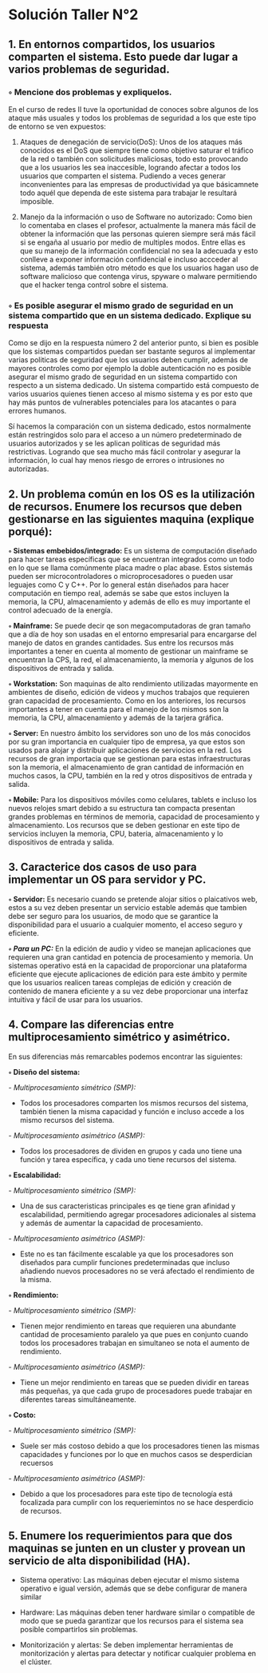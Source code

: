 # Solución Taller N°2
## 1. En entornos compartidos, los usuarios comparten el sistema. Esto puede dar lugar a varios problemas de seguridad.

### ◦ Mencione dos problemas y expliquelos.

En el curso de redes II tuve la oportunidad de conoces sobre algunos de los ataque más usuales y todos los problemas de seguridad a los que este tipo de entorno se ven expuestos:

1. Ataques de denegación de servicio(DoS): Unos de los ataques más conocidos es el DoS que siempre tiene como objetivo saturar el tráfico de la red o también con solicitudes maliciosas, todo esto provocando que a los usuarios les sea inaccesible, logrando afectar a todos los usuarios que comparten el sistema. Pudiendo a veces generar inconvenientes para las empresas de productividad ya que básicamnete todo aquél que dependa de este sistema para trabajar le resultará imposible.

2. Manejo da la información o uso de Software no autorizado: Como bien lo comentaba en clases el profesor, actualmente la manera más fácil de obtener la información que las personas quieren siempre será más fácil si se engaña al usuario por medio de multiples modos. Entre ellas es que su manejo de la información confidencial no sea la adecuada y esto conlleve a exponer información confidencial e incluso accceder al sistema, además también otro método es que los usuarios hagan uso de software malicioso que contenga virus, spyware o malware permitiendo que el hacker tenga control sobre el sistema.

### ◦ Es posible asegurar el mismo grado de seguridad en un sistema compartido que en un sistema dedicado. Explique su respuesta

Como se dijo en la respuesta número 2 del anterior punto, si bien es posible que los sistemas compartidos puedan ser bastante seguros al implementar varias politicas de seguridad que los usuarios deben cumplir, además de mayores controles como por ejemplo la doble autenticación no es posible asegurar el mismo grado de seguridad en un sistema compartido con respecto a un sistema dedicado. Un sistema compartido está compuesto de varios usuarios quienes tienen acceso al mismo sistema y es por esto que hay más puntos de vulnerables potenciales para los atacantes o para errores humanos. 

  Sí hacemos la comparación con un sistema dedicado, estos normalmente están restringidos solo para el acceso a un número predeterminado de usuarios autorizados y se les aplican políticas de seguridad más restrictivas. Logrando que sea mucho más fácil controlar y asegurar la información, lo cual hay menos riesgo de errores o intrusiones no autorizadas.

## 2. Un problema común en los OS es la utilización de recursos. Enumere los recursos que deben gestionarse en las siguientes maquina (explique porqué):

**◦ Sistemas embebidos/integrado:** Es un sistema de computación diseñado para hacer tareas específicas que se encuentran integrados como un todo en lo que se llama comúnmente placa madre o plac abase.
Estos sistemás pueden ser microcontroladores o microprocesadores o pueden usar leguajes como C y C++. Por lo general están diseñados para hacer computación en tiempo real, además se sabe que estos incluyen la memoria, la CPU, almacenamiento y además de ello es muy importante el control adecuado de la energía.

**◦ Mainframe:** Se puede decir qe son megacomputadoras de gran tamaño que a día de hoy son usadas en el entorno empresarial para encargarse del manejo de datos en grandes cantidades.
Sus entre los recursos más importantes a tener en cuenta al momento de gestionar un mainframe se encuentran la CPS, la red, el almacenamiento, la memoría y algunos de los dispositivos de entrada y salida.

**◦ Workstation:** Son maquinas de alto rendimiento utilizadas mayormente en ambientes de diseño, edición de videos y muchos trabajos que requieren gran capacidad de procesamiento.
Como en los anteriores, los recursos importantes a tener en cuenta para el manejo de los mismos son la memoria, la CPU, almacenamiento  y además de la tarjera gráfica.

**◦ Server:** En nuestro ámbito los servidores son uno de los más conocidos por su gran importancia en cualquier tipo de empresa, ya que estos son usados para alojar y distribuir aplicaciones de serviocios en la red.
Los recursos de gran importacia que se gestionan para estas infraestructuras son la memoria, el almacenamiento de gran cantidad de información en muchos casos, la CPU, también en la red y otros dispositivos de entrada y salida.

**◦ Mobile:** Para los dispositivos móviles como celulares, tablets e incluso los nuevos relojes smart debido a su estructura tan compacta presentan grandes problemas en términos de memoria, capacidad de procesamiento y almacenamiento.
Los recursos que se deben gestionar en este tipo de servicios incluyen la memoria, CPU, bateria, almacenamiento y lo dispositivos de entrada y salida.

## 3. Caracterice dos casos de uso para implementar un OS para servidor y PC.

**◦ Servidor:** Es necesario cuando se pretende alojar sitios o plaicativos web, estos a su vez deben presentar un servicio estable además que tambien debe ser seguro para los usuarios, de modo que se garantice la disponibilidad para el usuario a cualquier momento, el acceso seguro y eficiente.

***◦ Para un PC:*** En la edición de audio y video se manejan aplicaciones que requieren una gran cantidad en potencia de procesamiento y memoria. Un sistemas operativo está en la capacidad de proporcionar una plataforma eficiente que ejecute aplicaciones de edición para este ámbito y permite que los usuarios realicen tareas complejas de edición y creación de contenido de manera eficiente y a su vez debe proporcionar una interfaz intuitiva y fácil de usar para los usuarios.

## 4. Compare las diferencias entre multiprocesamiento simétrico y asimétrico.

En sus diferencias más remarcables podemos encontrar las siguientes:

**◦ Diseño del sistema:**

*- Multiprocesamiento simétrico (SMP):*
- Todos los procesadores comparten los mismos recursos del sistema, también tienen la misma capacidad y función e incluso accede a los mismo recursos del sistema.

*- Multiprocesamiento asimétrico (ASMP):*
- Todos los procesadores de dividen en grupos y cada uno tiene una función y tarea específica, y cada uno tiene recursos del sistema.

**◦ Escalabilidad:**

*- Multiprocesamiento simétrico (SMP):*
- Una de sus caracteristicas principales es qe tiene gran afinidad y escalabilidad, permitiendo agregar procesadores adicionales al sistema y además de aumentar la capacidad de procesamiento.

*- Multiprocesamiento asimétrico (ASMP):*
- Este no es tan fácilmente escalable ya que los procesadores son diseñados para cumplir funciones predeterminadas que incluso añadiendo nuevos procesadores no se verá afectado el rendimiento de la misma.

**◦ Rendimiento:**

*- Multiprocesamiento simétrico (SMP):*
- Tienen mejor rendimiento en tareas que requieren una abundante cantidad de procesamiento paralelo ya que pues en conjunto cuando todos los procesadores trabajan en simultaneo se nota el aumento de rendimiento.

*- Multiprocesamiento asimétrico (ASMP):*
- Tiene un mejor rendimiento en tareas que se pueden dividir en tareas más pequeñas, ya que cada grupo de procesadores puede trabajar en diferentes tareas simultáneamente.

**◦ Costo:**

*- Multiprocesamiento simétrico (SMP):*
- Suele ser más costoso debido a que los procesadores tienen las mismas capacidades y funciones por lo que en muchos casos se desperdician recuersos

*- Multiprocesamiento asimétrico (ASMP):*
- Debido a que los procesadores para este tipo de tecnología está focalizada para cumplir con los requeriemintos no se hace desperdicio de recursos.

## 5. Enumere los requerimientos para que dos maquinas se junten en un cluster y provean un servicio de alta disponibilidad (HA).

- Sistema operativo: Las máquinas deben ejecutar el mismo sistema operativo e igual versión, además que se debe configurar de manera similar

- Hardware: Las máquinas deben tener hardware similar o compatible de modo que se pueda garantizar que los recursos para el sistema sea posible compartirlos sin problemas.

- Monitorización y alertas: Se deben implementar herramientas de monitorización y alertas para detectar y notificar cualquier problema en el clúster.

